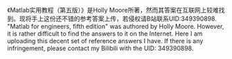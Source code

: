 《Matlab实用教程（第五版）》是Holly Moore所著，然而其答案在互联网上较难找到。现将手上这份还不错的参考答案上传，若侵权请B站联系UID:349390898.
"Matlab for engineers, fifth edition" was authored by Holly Moore. However, it is rather difficult to find the answers to it on the Internet. 
Here I am uploading this decent set of reference answers I have. If there is any infringement, please contact my Bilibili with the UID: 349390898.
